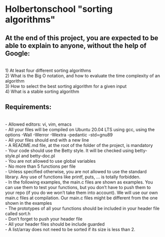 # Holbertonschool "sorting algorithms"
## At the end of this project, you are expected to be able to explain to anyone, without the help of Google: 
<br>1) At least four different sorting algorithms 
<br>2) What is the Big O notation, and how to evaluate the time complexity of an algorithm 
<br>3) How to select the best sorting algorithm for a given input 
<br>4) What is a stable sorting algorithm

## Requirements:
<br> - Allowed editors: vi, vim, emacs
<br> - All your files will be compiled on Ubuntu 20.04 LTS using gcc, using the options -Wall -Werror -Wextra -pedantic -std=gnu89
<br> - All your files should end with a new line
<br> - A README.md file, at the root of the folder of the project, is mandatory
<br> - Your code should use the Betty style. It will be checked using betty-style.pl and betty-doc.pl
<br> - You are not allowed to use global variables
<br> - No more than 5 functions per file
<br> - Unless specified otherwise, you are not allowed to use the standard library. Any use of functions like printf, puts, … is totally forbidden.
<br> - In the following examples, the main.c files are shown as examples. You can use them to test your functions, but you don’t have to push them to your repo (if you do we won’t take them into account). We will use our own main.c files at compilation. Our main.c files might be different from the one shown in the examples
<br> - The prototypes of all your functions should be included in your header file called sort.h
<br> - Don’t forget to push your header file
<br> - All your header files should be include guarded
<br> - A list/array does not need to be sorted if its size is less than 2.

